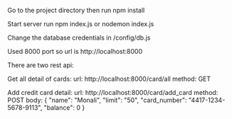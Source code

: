 Go to the project directory then run
npm install

Start server run
npm index.js or nodemon index.js

Change the database credentials in /config/db.js

Used 8000 port so url is http://localhost:8000

There are two rest api:

Get all detail of cards:
url: http://localhost:8000/card/all
method: GET

Add credit card detail:
url: http://localhost:8000/card/add_card
method: POST
body: {
    "name": "Monali",
    "limit": "50",
    "card_number": "4417-1234-5678-9113",
    "balance": 0
}
